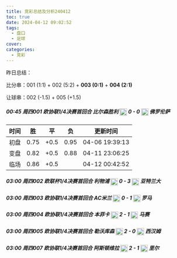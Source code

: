```yaml
---
title: 竞彩总结及分析240412
toc: true
date: 2024-04-12 09:02:52
tags:
  - 盘口
  - 足球
cover:
categories:
  - 竞彩
---
```


昨日总结：

比分串：001 (1:1) + 002 (5:2) + **003 (0:1)** + **004 (2:1)**

让球串：002 (-1.5) + 005 (+1.5)

##### 00:45 周四001 欧协联1/4决赛首回合 比尔森胜利 <img src="https://duihui.duoduocdn.com/zuqiu/zq_biersenshengli_330997.png" style="height: 20px;vertical-align: middle;"> 0 - 0 <img src="https://duihui.duoduocdn.com/zuqiu/zq_foluolunsa_105355.png" style="height: 20px;vertical-align: middle;" > 佛罗伦萨

| 时间 |  胜  |  平  |  负  |    更新时间    |
| :--: | :--: | :--: | :--: | :------------: |
| 初盘 | 0.75 | +0.5 | 0.95 | 04-06 19:39:13 |
| 变盘 | 0.82 | +0.5 | 0.88 | 04-11 23:06:25 |
| 临场 | 0.86 | +0.5 |      | 04-12 00:42:52 |



##### 03:00 周四002 欧联杯1/4决赛首回合 利物浦 <img src="https://duihui.duoduocdn.com/zuqiu/zq_liwupu_983978.png" style="height: 20px;vertical-align: middle;"> 0 - 3 <img src="https://duihui.duoduocdn.com/zuqiu/zq_yatelanda_332382.png" style="height: 20px;vertical-align: middle;" > 亚特兰大

##### 03:00 周四003 欧协联1/4决赛首回合 AC米兰 <img src="https://duihui.duoduocdn.com/zuqiu/zq_ACmilan_939678.png" style="height: 20px;vertical-align: middle;"> 0 - 1 <img src="https://duihui.duoduocdn.com/zuqiu/zq_luoma_450609.png" style="height: 20px;vertical-align: middle;" > 罗马

##### 03:00 周四004 欧协联1/4决赛首回合 本菲卡 <img src="https://duihui.duoduocdn.com/zuqiu/zq_benfeika_861621.png" style="height: 20px;vertical-align: middle;"> 2 - 1 <img src="https://duihui.duoduocdn.com/zuqiu/zq_masai_374151.png" style="height: 20px;vertical-align: middle;" > 马赛

##### 03:00 周四005 欧协联1/4决赛首回合 勒沃库森 <img src="https://duihui.duoduocdn.com/zuqiu/zq_leiwokusen_816343.png" style="height: 20px;vertical-align: middle;"> 2 - 0 <img src="https://duihui.duoduocdn.com/zuqiu/zq_xihanmulian_638892.png" style="height: 20px;vertical-align: middle;" > 西汉姆

##### 03:00 周四007 欧协联1/4决赛首回合 阿斯顿维拉 <img src="https://duihui.duoduocdn.com/zuqiu/zq_asidunweila_253394.png" style="height: 20px;vertical-align: middle;"> 2 - 1 <img src="https://duihui.duoduocdn.com/zuqiu/zq_lier_766954.png" style="height: 20px;vertical-align: middle;" > 里尔

